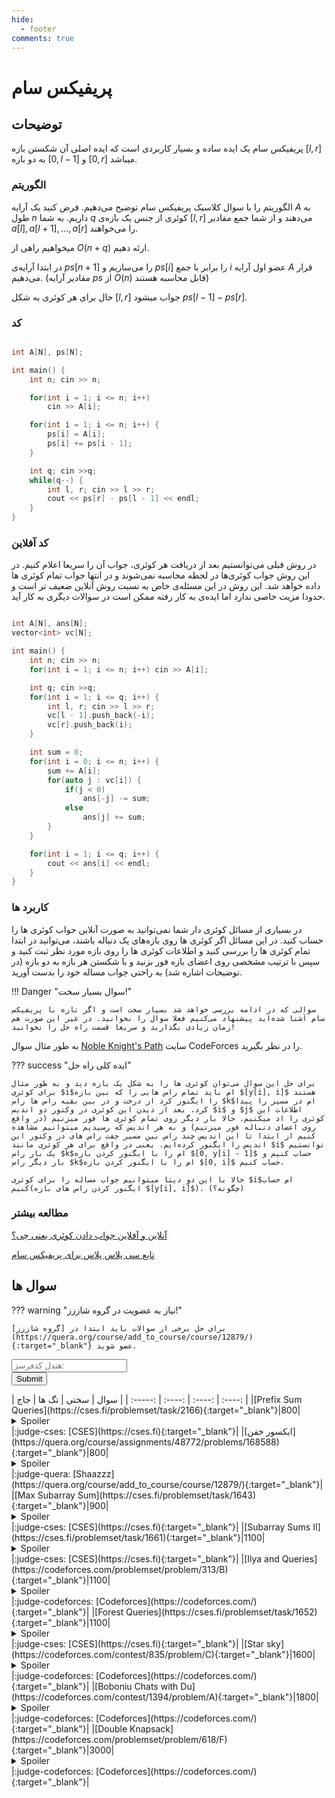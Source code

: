 ```yaml
--- 
hide:
  - footer
comments: true
---
```

# پریفیکس سام

## توضیحات 
پریفیکس سام یک ایده ساده و بسیار کاربردی است که ایده اصلی آن شکستن بازه $[l, r]$ به دو بازه $[0, l - 1]$ و $[0, r]$ میباشد.

### الگوریتم

الگوریتم را با سوال کلاسیک پریفیکس سام توضیح می‌دهیم.
فرض کنید یک آرایه $A$ به طول $n$ داریم.
به شما $q$ کوئری از جنس یک بازه‌ی $[l, r]$ می‌دهند و از شما جمع مقادیر $a[l], a[l + 1], ..., a[r]$ را می‌خواهند.

میخواهیم راهی از $O(n + q)$ ارئه دهیم.

در ابتدا آرایه‌ی $ps[n + 1]$ را می‌سازیم و $ps[i]$ را برابر با جمع $i$ عضو اول آرایه $A$ قرار می‌دهیم. (مقادیر آرایه $ps$ از $O(n)$
قابل محاسبه هستند)

حال برای هر کوئری به شکل $[l, r]$ جواب میشود $ps[l - 1] - ps[r]$.

### کد

```cpp linenums="1"

int A[N], ps[N];

int main() {
    int n; cin >> n;

    for(int i = 1; i <= n; i++)
        cin >> A[i];

    for(int i = 1; i <= n; i++) {
        ps[i] = A[i];
        ps[i] += ps[i - 1];
    }

    int q; cin >>q;
    while(q--) {
        int l, r; cin >> l >> r;
        cout << ps[r] - ps[l - 1] << endl;
    }
}
```

### کد آفلاین

در روش قبلی می‌توانستیم بعد از دریافت هر کوئری، جواب آن را سریعا اعلام کنیم. در این روش جواب کوئری‌ها در لحظه محاسبه نمی‌شوند و در انتها جواب تمام کوئری ها داده خواهد شد. این روش در این مسئله‌ی خاص به نسبت روش آنلاین ضعیف تر است و حدودا مزیت خاصی ندارد اما ایده‌ی به کار رفته ممکن است در سوالات دیگری به کار آید.

```cpp linenums="1"

int A[N], ans[N];
vector<int> vc[N];

int main() {
    int n; cin >> n;
    for(int i = 1; i <= n; i++) cin >> A[i];

    int q; cin >>q;
    for(int i = 1; i <= q; i++) {
        int l, r; cin >> l >> r;
        vc[l - 1].push_back(-i);
        vc[r].push_back(i);
    }

    int sum = 0;
    for(int i = 0; i <= n; i++) {
        sum += A[i];
        for(auto j : vc[i]) {
            if(j < 0)
                ans[-j] -= sum;
            else
                ans[j] += sum;
        }
    }

    for(int i = 1; i <= q; i++) {
        cout << ans[i] << endl;
    }
}
```

### کاربرد ها

در بسیاری از مسائل کوئری دار شما نمی‌توانید به صورت آنلاین جواب کوئری ها را حساب کنید.
در این مسائل اگر کوئری ها روی بازه‌های یک دنباله باشند، می‌توانید در ابتدا تمام کوئری ها را بررسی کنید و اطلاعات کوئری ها را روی بازه مورد نظر ثبت کنید و سپس با ترتیب مشخصی روی اعضای بازه فور بزنید و با شکستن هر بازه به دو بازه (در توضیحات اشاره شد) به راحتی جواب مساله خود را بدست آورید.

!!! Danger "سوال بسیار سخت!"

    سوالی که در ادامه بررسی خواهد شد بسیار سخت است و اگر تازه با پریفیکس سام آشنا شده‌اید پیشنهاد می‌کنیم فعلا سوال را نخوانید. در غیر این صورت هم زمان زیادی بگذارید و سریعا قسمت راه حل را نخوانید!

به طور مثال سوال [Noble Knight's Path](https://codeforces.com/problemset/problem/226/E) سایت CodeForces را در نظر بگیرید.

??? success "ایده کلی راه حل"

    برای حل این سوال می‌توان کوئری ها را به شکل یک بازه دید و به طور مثال برای کوئری $i$ام باید تمام راس هایی را که بین بازه $[y[i], i]$ هستند را ایگنور کرد از درخت و در بین بقیه راس ها راس $k$ام در مسیر را پیدا کرد. بعد از دیدن این کوئری در وکتور دو اندیس $i$ و $j$ اطلاعات این کوئری را اد میکنیم. حالا بار دیگر روی تمام کوئری ها فور میزنیم (در واقع روی اعضای دنباله فور میزنیم) و به هر اندیس که رسیدیم میتوانیم مشاهده کنیم از ابتدا تا این اندیس چند راس بین مسیر جفت راس های در وکتور این اندیس را ایگنور کرده‌ایم. یعنی در واقع برای هر کوئری مانند $i$ توانستیم یک بار راس $k$ام را با ایگنور کردن بازه $[0, y[i] - 1]$ حساب کنیم و بار دیگر راس $k$ام را با ایگنور کردن بازه $[0, i]$ حساب کنیم.

    حالا با این دو دیتا میتوانیم جواب مساله را برای کوئری $i$ام حساب کنیم(ایگنور کردن راس های بازه $[y[i], i]$). (چگونه؟)

### مطالعه بیشتر

[آنلاین و آفلاین جواب دادن کوئری یعنی چی؟](https://www.geeksforgeeks.org/what-are-online-and-offline-query-based-questions-in-competitive-programming/)

[تابع سی پلاس پلاس برای پریفیکس سام](https://en.cppreference.com/w/cpp/algorithm/partial_sum)
## سوال ها 
??? warning "نیاز به عضویت در گروه شاززز!"

    برای حل برخی از سوالات باید ابتدا در [گروه شاززز](https://quera.org/course/add_to_course/course/12879/){:target="_blank"} عضو شوید.
 <form name="cf-handel-form" class="cf-handel-form" onsubmit="return cf_status_checker()">
  <input type="text" id="cf-handel" name="cf-handel" class="handel-input" placeholder="هندل کدفرسز:"><br>
  <input type="submit" value="Submit" class="md-button cf-handel-button">
</form> | سوال | سختی | تگ ها | جاج | 
| :-----: | :----: | :----: | :----: | 
|[Prefix Sum Queries](https://cses.fi/problemset/task/2166){:target="_blank"}|800|<details> <summary>Spoiler</summary> <ul><li>[پریفیکس سام](/Level1/prefix_sum){:target="_blank"}</li></ul> </details>|:judge-cses: [CSES](https://cses.fi){:target="_blank"}|
|[ایکسور خفن](https://quera.org/course/assignments/48772/problems/168588){:target="_blank"}|800|<details> <summary>Spoiler</summary> <ul><li>[پریفیکس سام](/Level1/prefix_sum){:target="_blank"}</li></ul> </details>|:judge-quera: [Shaazzz](https://quera.org/course/add_to_course/course/12879/){:target="_blank"}|
|[Max Subarray Sum](https://cses.fi/problemset/task/1643){:target="_blank"}|900|<details> <summary>Spoiler</summary> <ul><li>[پریفیکس سام](/Level1/prefix_sum){:target="_blank"}</li></ul> </details>|:judge-cses: [CSES](https://cses.fi){:target="_blank"}|
|[Subarray Sums II](https://cses.fi/problemset/task/1661){:target="_blank"}|1100|<details> <summary>Spoiler</summary> <ul><li>[پریفیکس سام](/Level1/prefix_sum){:target="_blank"}</li> <li>[مرتب سازی](/Level1/sort){:target="_blank"}</li></ul> </details>|:judge-cses: [CSES](https://cses.fi){:target="_blank"}|
|[Ilya and Queries](https://codeforces.com/problemset/problem/313/B){:target="_blank"}|1100|<details> <summary>Spoiler</summary> <ul><li>[پریفیکس سام](/Level1/prefix_sum){:target="_blank"}</li></ul> </details>|:judge-codeforces: [Codeforces](https://codeforces.com/){:target="_blank"}|
|[Forest Queries](https://cses.fi/problemset/task/1652){:target="_blank"}|1100|<details> <summary>Spoiler</summary> <ul><li>[پریفیکس سام](/Level1/prefix_sum){:target="_blank"}</li></ul> </details>|:judge-cses: [CSES](https://cses.fi){:target="_blank"}|
|[Star sky](https://codeforces.com/contest/835/problem/C){:target="_blank"}|1600|<details> <summary>Spoiler</summary> <ul><li>[پریفیکس سام](/Level1/prefix_sum){:target="_blank"}</li></ul> </details>|:judge-codeforces: [Codeforces](https://codeforces.com/){:target="_blank"}|
|[Boboniu Chats with Du](https://codeforces.com/contest/1394/problem/A){:target="_blank"}|1800|<details> <summary>Spoiler</summary> <ul><li>[پریفیکس سام](/Level1/prefix_sum){:target="_blank"}</li> <li>tow_pointers</li></ul> </details>|:judge-codeforces: [Codeforces](https://codeforces.com/){:target="_blank"}|
|[Double Knapsack](https://codeforces.com/problemset/problem/618/F){:target="_blank"}|3000|<details> <summary>Spoiler</summary> <ul><li>[Two Pointers](/Level1/two_pointers){:target="_blank"}</li> <li>[پریفیکس سام](/Level1/prefix_sum){:target="_blank"}</li></ul> </details>|:judge-codeforces: [Codeforces](https://codeforces.com/){:target="_blank"}|
